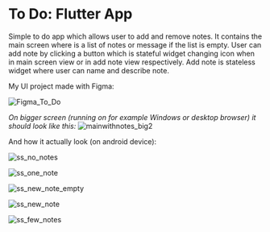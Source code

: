 # To Do: Flutter App
Simple to do app which allows user to add and remove notes. It contains the main screen where is a list of notes or message if the list is empty. User can add note by clicking a button which is stateful widget changing icon when in main screen view or in add note view respectively. Add note is stateless widget where user can name and describe note.

My UI project made with Figma:

![Figma_To_Do](https://github.com/majaszturmaj/to_do_flutter_app/assets/63556516/95c35b98-8771-49e6-8fdc-e5330279f11c)

*On bigger screen (running on for example Windows or desktop browser) it should look like this:*
![mainwithnotes_big2](https://github.com/majaszturmaj/to_do_flutter_app/assets/63556516/c5b9c331-8a8d-4c2d-920b-3e3eb9ac617d)

And how it actually look (on android device):

![ss_no_notes](https://github.com/majaszturmaj/to_do_flutter_app/assets/63556516/696e34d8-c1b4-4f69-9903-689458c8b947)

![ss_one_note](https://github.com/majaszturmaj/to_do_flutter_app/assets/63556516/f889c236-31f2-47dc-ae5b-94838ab4ab8d)

![ss_new_note_empty](https://github.com/majaszturmaj/to_do_flutter_app/assets/63556516/8bee656c-70e6-4611-8845-cce23f5fa06d)

![ss_new_note](https://github.com/majaszturmaj/to_do_flutter_app/assets/63556516/91209db4-0ccf-445a-8891-289f9ab85569)

![ss_few_notes](https://github.com/majaszturmaj/to_do_flutter_app/assets/63556516/808e290f-d1c4-4c1d-a122-c829e381c63d)
